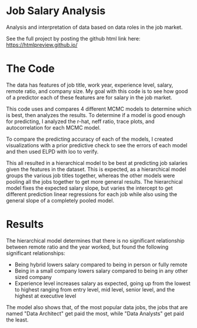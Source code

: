 # Job Salary Analysis
Analysis and interpretation of data based on data roles in the job market.

See the full project by posting the github html link here: https://htmlpreview.github.io/

# The Code

The data has features of job title, work year, experience level, salary, remote ratio, and company size.
My goal with this code is to see how good of a predictor each of these features are for salary in the job market.

This code uses and compares 4 different MCMC models to determine which is best, then analyzes the results.
To determine if a model is good enough for predicting, I analyzed the r-hat, neff ratio, trace plots, and autocorrelation for each MCMC model.

To compare the predicting accuracy of each of the models, I created visualizations with a prior predictive check to see the errors of each model and then used ELPD with loo to verify.

This all resulted in a hierarchical model to be best at predicting job salaries given the features in the dataset. This is expected, as a hierarchical model groups the various job titles together, whereas the other models were pooling all the jobs together to get more general results. The hierarchical model fixes the expected salary slope, but varies the intercept to get different prediction linear regressions for each job while also using the general slope of a completely pooled model.

# Results
The hierarchical model determines that there is no significant relationship between remote ratio and the year worked, but found the following significant relationships:
* Being hybrid lowers salary compared to being in person or fully remote
* Being in a small company lowers salary compared to being in any other sized company
* Experience level increases salary as expected, going up from the lowest to highest ranging from entry level, mid level, senior level, and the highest at executive level

The model also shows that, of the most popular data jobs, the jobs that are named "Data Architect" get paid the most, while "Data Analysts" get paid the least.
